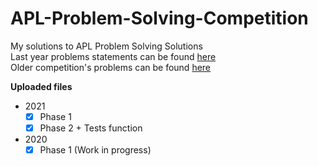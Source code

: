 # APL-Problem-Solving-Competition

My solutions to APL Problem Solving Solutions </br>
Last year problems statements can be found [here](https://dyalogaplcompetition.com/?goto=welcome) </br>
Older competition's problems can be found [here](https://problems.tryapl.org/) </br>

**Uploaded files**
  
  - 2021
    - [X] Phase 1
    - [X] Phase 2 + Tests function
  - 2020
    - [X] Phase 1 (Work in progress)

